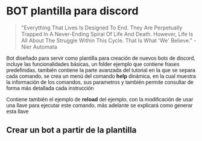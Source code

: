 BOT plantilla para discord
===

>"Everything That Lives Is Designed To End.  They Are Perpetually Trapped In A Never-Ending Spiral Of Life And Death.  However, Life Is All About The Struggle Within This Cycle. That Is What 'We' Believe." - Nier Automata

<div style="font-family: 'arial'; font-size: '40pt'">
<p style="color: 'red'">Bot diseñado para servir como plantilla para creación de nuevos bots de discord, 
incluye las funcionalidades básicas, un folder ejemplo que contiene frases predefinidas, también contiene la parte avanzada del tutorial
en la que se separa cada comando, se crea un menú del comando <b>help</b> dinámica, en la cual muestra la información de los comandos, sus parametros
y también permite consultar de forma más detallada cada instrucción
</p>
<p>Contiene también el ejemplo de <b>reload</b> del ejemplo, con la modificación de usar una llave para ejecutar este comando, más adelante se explicará como 
generar esta llave</p>
</div>

Crear un bot a partir de la plantilla 
-


